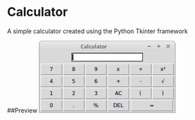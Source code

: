 # Calculator
A simple calculator created using the Python Tkinter framework

##Preview
![screenshot](https://raw.githubusercontent.com/SubhrajyotiSen/Calculator/master/calc.png)


